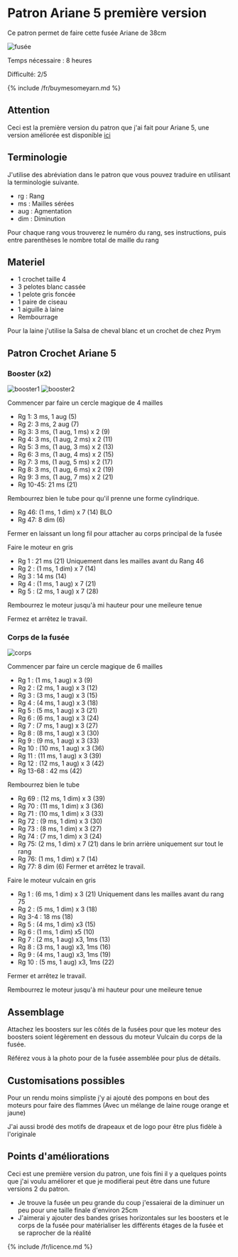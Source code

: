 # Patron Ariane 5 première version

Ce patron permet de faire cette fusée Ariane de 38cm

![fusée](../../../../media/patterns/ariane5/v1/fusee.jpg)

Temps nécessaire  : 8 heures

Difficulté: 2/5

{% include /fr/buymesomeyarn.md %}

## Attention

Ceci est la première version du patron que j'ai fait pour Ariane 5, une version améliorée est disponible [ici](../../v2/en/Ariane5.md)

## Terminologie

J'utilise des abréviation dans le patron que vous pouvez traduire en utilisant la terminologie suivante.

* rg : Rang
* ms : Mailles sérées
* aug : Agmentation
* dim : Diminution

Pour chaque rang vous trouverez le numéro du rang, ses instructions, puis entre parenthèses le nombre total de maille du rang

## Materiel

* 1 crochet taille 4
* 3 pelotes blanc cassée
* 1 pelote gris foncée
* 1 paire de ciseau
* 1 aiguille à laine
* Rembourrage

Pour la laine j'utilise la Salsa de cheval blanc et un crochet de chez Prym

## Patron Crochet Ariane 5

### Booster (x2)

![booster1](../../../../media/patterns/ariane5/v1/booster1.jpg)
![booster2](../../../../media/patterns/ariane5/v1/booster2.jpg)

Commencer par faire un cercle magique de 4 mailles

* Rg 1: 3 ms, 1 aug (5)
* Rg 2: 3 ms, 2 aug (7)
* Rg 3: 3 ms, (1 aug, 1 ms) x 2 (9)
* Rg 4: 3 ms, (1 aug, 2 ms) x 2 (11)
* Rg 5: 3 ms, (1 aug, 3 ms) x 2 (13)
* Rg 6: 3 ms, (1 aug, 4 ms) x 2 (15)
* Rg 7: 3 ms, (1 aug, 5 ms) x 2 (17)
* Rg 8: 3 ms, (1 aug, 6 ms) x 2 (19)
* Rg 9: 3 ms, (1 aug, 7 ms) x 2 (21)
* Rg 10-45: 21 ms (21)

Rembourrez bien le tube pour qu'il prenne une forme cylindrique.

* Rg 46: (1 ms, 1 dim) x 7 (14) BLO
* Rg 47: 8 dim (6)

Fermer en laissant un long fil pour attacher au corps principal de la fusée

Faire le moteur en gris

* Rg 1 : 21 ms (21) Uniquement dans les mailles avant du Rang 46
* Rg 2 : (1 ms, 1 dim) x 7 (14)
* Rg 3 : 14 ms (14)
* Rg 4 : (1 ms, 1 aug) x 7 (21)
* Rg 5 : (2 ms, 1 aug) x 7 (28)

Rembourrez le moteur jusqu'à mi hauteur pour une meileure tenue

Fermez et arrêtez le travail.

### Corps de la fusée

![corps](../../../../media/patterns/ariane5/v1/corps.jpg)

Commencer par faire un cercle magique de 6 mailles

* Rg 1 : (1 ms, 1 aug) x 3 (9)
* Rg 2 : (2 ms, 1 aug) x 3 (12)
* Rg 3 : (3 ms, 1 aug) x 3 (15)
* Rg 4 : (4 ms, 1 aug) x 3 (18)
* Rg 5 : (5 ms, 1 aug) x 3 (21)
* Rg 6 : (6 ms, 1 aug) x 3 (24)
* Rg 7 : (7 ms, 1 aug) x 3 (27)
* Rg 8 : (8 ms, 1 aug) x 3 (30)
* Rg 9 : (9 ms, 1 aug) x 3 (33)
* Rg 10 : (10 ms, 1 aug) x 3 (36)
* Rg 11 : (11 ms, 1 aug) x 3 (39)
* Rg 12 : (12 ms, 1 aug) x 3 (42)
* Rg 13-68 : 42 ms (42)

Rembourrez bien le tube

* Rg 69 : (12 ms, 1 dim) x 3 (39) 
* Rg 70 : (11 ms, 1 dim) x 3 (36)
* Rg 71 : (10 ms, 1 dim) x 3 (33)
* Rg 72 : (9 ms, 1 dim) x 3 (30)
* Rg 73 : (8 ms, 1 dim) x 3 (27)
* Rg 74 : (7 ms, 1 dim) x 3 (24)
* Rg 75: (2 ms, 1 dim) x 7 (21) dans le brin arrière uniquement sur tout le rang
* Rg 76: (1 ms, 1 dim) x 7 (14)
* Rg 77: 8 dim (6)
Fermer et arrêtez le travail.

Faire le moteur vulcain en gris

* Rg 1 : (6 ms, 1 dim) x 3 (21) Uniquement dans les mailles avant du rang 75
* Rg 2 : (5 ms, 1 dim) x 3 (18) 
* Rg 3-4 : 18 ms (18)
* Rg 5 : (4 ms, 1 dim) x3 (15)
* Rg 6 : (1 ms, 1 dim) x5 (10)
* Rg 7 : (2 ms, 1 aug) x3, 1ms (13)
* Rg 8 : (3 ms, 1 aug) x3, 1ms (16)
* Rg 9 : (4 ms, 1 aug) x3, 1ms (19)
* Rg 10 : (5 ms, 1 aug) x3, 1ms (22)

Fermer et arrêtez le travail.

Rembourrez le moteur jusqu'à mi hauteur pour une meileure tenue

## Assemblage

Attachez les boosters sur les côtés de la fusées pour que les moteur des boosters soient légèrement en dessous du moteur Vulcain du corps de la fusée.

Référez vous à la photo pour de la fusée assemblée pour plus de détails.

## Customisations possibles

Pour un rendu moins simpliste j'y ai ajouté des pompons en bout des moteurs pour faire des flammes (Avec un mélange de laine rouge orange et jaune)

J'ai aussi brodé des motifs de drapeaux et de logo pour être plus fidèle à l'originale

## Points d'améliorations

Ceci est une première version du patron, une fois fini il y a quelques points que j'ai voulu améliorer et que je modifierai peut être dans une future versions 2 du patron.
* Je trouve la fusée un peu grande du coup j'essaierai de la diminuer un peu pour une taille finale d'environ 25cm
* J'aimerai y ajouter des bandes grises horizontales sur les boosters et le corps de la fusée pour matérialiser les différents étages de la fusée et se raprocher de la réalité

{% include /fr/licence.md %}

